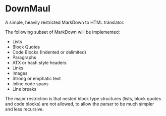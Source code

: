 # DownMaul

A simple, heavily restricted MarkDown to HTML translator.

The following subset of MarkDown will be implemented:
* Lists
* Block Quotes
* Code Blocks (Indented or delimited)
* Paragraphs
* ATX or hash style headers
* Links
* Images
* Strong or emphatic text
* Inline code spans
* Line breaks

The major restriction is that nested block type structures
(lists, block quotes and code blocks) are not allowed,
to allow the parser to be much simpler and less recursive.
